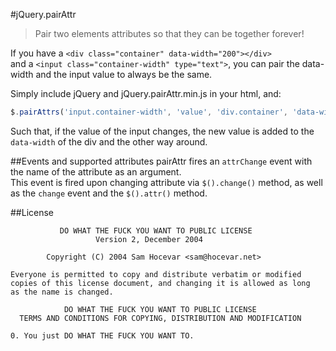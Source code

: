 #jQuery.pairAttr
> Pair two elements attributes so that they can be together forever!

If you have a `<div class="container" data-width="200"></div>`  
and a `<input class="container-width" type="text">`, you can pair the data-width and the input value to always be the same.

Simply include jQuery and jQuery.pairAttr.min.js in your html, and:
```js
$.pairAttrs('input.container-width', 'value', 'div.container', 'data-width');
```  
Such that, if the value of the input changes, the new value is added to the `data-width` of the div and the other way around.

##Events and supported attributes
pairAttr fires an `attrChange` event with the name of the attribute as an argument.  
This event is fired upon changing attribute via `$().change()` method, as well as the `change` event and the `$().attr()` method.

##License
```
           DO WHAT THE FUCK YOU WANT TO PUBLIC LICENSE
                   Version 2, December 2004
                   
		Copyright (C) 2004 Sam Hocevar <sam@hocevar.net>

Everyone is permitted to copy and distribute verbatim or modified
copies of this license document, and changing it is allowed as long
as the name is changed.

       		DO WHAT THE FUCK YOU WANT TO PUBLIC LICENSE
  TERMS AND CONDITIONS FOR COPYING, DISTRIBUTION AND MODIFICATION

0. You just DO WHAT THE FUCK YOU WANT TO.
```